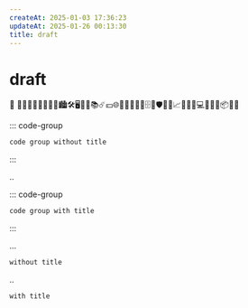 ```yaml
---
createAt: 2025-01-03 17:36:23
updateAt: 2025-01-26 00:13:30
title: draft
---
```

# draft
📡
📒👨🏼‍🎓🤔👨🏼‍💻🏙️🛠️🖥️🛒🎦📚☄️💴🌐💈📄👢🔧🐞🗄️🔳🛡️🔌🥰📈💯🌵🎵💻💠📑🧊📦🎨🥢

<Linkcard url="" title="标题" description="描述" logo="../logo.png" />
<Linkcard url="https://yiov.top/guide/" title="标题" description="描述" logo="https://pp.myapp.com/ma_icon/0/icon_10910_1711008413/256" />


::: code-group

```sh 
code group without title
```

:::

..

::: code-group

```sh [git]
code group with title
```

:::

...

```sh 
without title
```

..

```sh [git]
with title
```